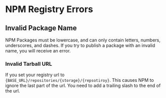 # NPM Registry Errors

## Invalid Package Name
NPM Packages must be lowercase, and can only contain letters, numbers, underscores, and dashes. If you try to publish a package with an invalid name, you will receive an error.

### Invalid Tarball URL

If you set your registry url to `{BASE_URL}/repositories/{storage}/{repsotiroy}`. This causes NPM to ignore the last part of the url. You need to add a trailing slash to the end of the url.